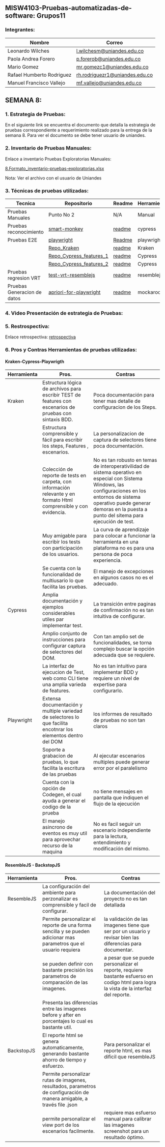 ## MISW4103-Pruebas-automatizadas-de-software: Grupos11

### Integrantes:
| Nombre                        | Correo                                                            |
| ----------------------------- | ----------------------------------------------------------------- |
|Leonardo Wilches               |l.wilchesm@uniandes.edu.co                                         |
| Paola Andrea Forero           | p.forerob@uniandes.edu.co                                         |
| Mario Gomez                   | mr.gomezc1@uniandes.edu.co                                        |
|Rafael Humberto Rodriguez      |rh.rodriguezr1@uniandes.edu.co                                     |
|Manuel Francisco Vallejo       |mf.vallejo@uniandes.edu.co                                         |

## SEMANA 8:

### 1. Estrategia de Pruebas:
En el siguiente link se encuentra el documento que detalla la estrategia de pruebas correspondiente a requerimiento realizado para 
la entrega de la semana 8. Para ver el documento se debe tener usuario de uniandes.

### 2. Inventario de Pruebas Manuales:

Enlace a inventario Pruebas Exploratorias Manuales:

[8.Formato_inventario-pruebas-exploratorias.xlsx](https://github.com/Paolaafb22/PruebasAutomatizadas_Grupos11/files/10149848/8.Formato_inventario-pruebas-exploratorias.xlsx)

Nota: Ver el archivo con el usuario de Uniandes


### 3. Técnicas de pruebas utilizadas:

| Tecnica | Repositorio | Readme | Herramienta |
|---------|-------------|--------|-------------|
|Pruebas Manuales| Punto No 2| N/A| Manual |
|Pruebas reconocimiento |[smart-monkey](https://github.com/Paolaafb22/PruebasAutomatizadas_Grupos11/tree/main/monkey-cypress-master)| [readme](https://github.com/Paolaafb22/PruebasAutomatizadas_Grupos11/blob/main/monkey-cypress-master/README.md)| cypress |
| Pruebas E2E | [playwright](https://github.com/Paolaafb22/PruebasAutomatizadas_Grupos11/tree/main/playwright) | [Readme](https://github.com/Paolaafb22/PruebasAutomatizadas_Grupos11/blob/main/playwright/Readme_playwright.md) | playwright|
|             | [Repo_Kraken](https://github.com/Paolaafb22/PruebasAutomatizadas_Grupos11/tree/main/kraken) | [ readme ](https://github.com/Paolaafb22/PruebasAutomatizadas_Grupos11/blob/main/kraken/Readme_kraken.txt) | Kraken |
|             | [Repo_Cypress_features_1](https://github.com/Paolaafb22/PruebasAutomatizadas_Grupos11/tree/main/cypress-gen-data/cypress/cypress/e2e/featurePage_modificado) | [ readme ](https://github.com/Paolaafb22/PruebasAutomatizadas_Grupos11/blob/main/cypress-gen-data/cypress/Readme_cypress.txt)| Cypress |
|             | [Repo_Cypress_features_2](https://github.com/Paolaafb22/PruebasAutomatizadas_Grupos11/tree/main/cypress-gen-data/cypress/cypress/e2e/featureTag_modificado)| [ readme ](https://github.com/Paolaafb22/PruebasAutomatizadas_Grupos11/blob/main/cypress-gen-data/cypress/Readme_cypress.txt) | Cypress |
| Pruebas regresion VRT | [test-vrt-resemblejs](https://github.com/Paolaafb22/PruebasAutomatizadas_Grupos11/tree/main/test-vtr-resemblejs)| [readme](https://github.com/Paolaafb22/PruebasAutomatizadas_Grupos11/blob/main/test-vtr-resemblejs/README.md)| resemblejs |
| Pruebas Generacion de datos | [apriori-for-playwright](https://github.com/Paolaafb22/PruebasAutomatizadas_Grupos11/tree/main/playwright/mock_data) | [readme](https://github.com/Paolaafb22/PruebasAutomatizadas_Grupos11/blob/main/playwright/Readme_playwright.md)| mockaroo |



### 4. Video Presentación de estrategia de Pruebas:

### 5. Restrospectiva:
Enlace retrospectiva:
[retrospectiva](https://miro.com/welcomeonboard/Ym5VYUhVblZSeEpPSzhzSEdkMm90clpKSjVYYkEwckFJR042NEo0QU9zenlrY3M4NE1sV2UzTG9aT3I3S2Nld3wzNDU4NzY0NTQwMTk0OTA5MDA4fDI=?share_link_id=122380641667)
### 6. Pros y Contras Herramientas de pruebas utilizadas:


#### Kraken-Cypress-Playwrigth

| Herramienta | Pros. | Contras |
|-|-|-|
| Kraken | Estructura lógica de archivos para escribir TEST de features con escenarios de pruebas con sintaxis BDD.| Poca documentación para tener mas detalle de configuracion de los Steps.|
|| Estructura comprensible y fácil  para escribir los steps, Features , escenarios.| La personalizacion de captura de selectores tiene poca documentación.|
|| Colección de reporte de tests en carpeta, con información relevante y en formato Html comprensible y con evidencia. |No es tan robusto en temas de interoperativilidad de sistema operativo en especial con Sistema Windows, las configuraciones en los entornos de sistema operativo puede generar demoras en la puesta a punto del sitema para ejecución de test.|
|| Muy amigable para escribir los tests con participación de los usuarios. | La curva de aprendizaje para colocar a funcionar la herramienta en una plataforma no es para una persona de poca experiencia.|
||Se cuenta con la funcionalidad de multiusario lo que facilita las pruebas.|El manejo de excepciones en algunos casos no es el adecuado.|
| Cypress | Amplia documentación y ejemplos considerables utiles par implementar test. | La transición entre paginas de confirmación no es tan intuitiva de configurar.|
|| Amplio conjunto de instrucciones para configurar captura de selectores del DOM. | Con tan amplio set de funcionalidades,  se torna  complejo buscar la opción adecuada que se requiere.|
| | La interfaz de ejecucion de Test, web como CLI tiene una amplia varieda de features.| No es tan intuitivo para implementar  BDD y requiere un nivel de expertise para configurarlo. | 
|Playwright| Extensa documentación y multiple variedad  de selectores lo que facilita encotnrar los elementos dentro del DOM | los informes de resultado de pruebas no son tan claros|
| | Soporte a grabacion de pruebas,  lo que facilita la escritura de las pruebas   |Al ejecutar escenarios multiples puede generar error por el paralelismo|
| |Cuenta con la opción de Codegen, el cual ayuda a generar el codigo de la prueba |no tiene mensajes en pantalla que indiquen el flujo de la ejecución|
| | El manejo asincrono de eventos es muy util para aprovechar recurso de la maquina|No es facil seguir un escenario independiente para la lectura, entendimiento y modificación del mismo.

#### ResembleJS - BackstopJS

| Herramienta | Pros. | Contras |
|-|-|-|
| ResembleJS | La configuración del ambiente para perzonalizar es comprensible y facil de configurar.  | La documentación del proyecto no es tan detallada |
|            | Permite personalizar el reporte de una forma sencilla y se pueden adicionar mas parametros que el usuario requiera| la validación de las imagenes tiene que ser por un usuario y revisar bien las diferencias para documentar. |
|            | se pueden definir con bastante precisión los parametros de comparación de las imagenes. | a pesar que se puede personalizar el reporte, requiere bastante esfuerso en codigo html para logra la vista de la interfaz del reporte.|
|            | Presenta las diferencias entre las imagenes before y after en porcentajes lo cual es bastante util. | |
| BackstopJS | El reporte html se genera automaticamente, generando bastante ahorro de tiempo y esfuerzo. | Para personalizar el reporte html, es mas dificil que resembleJS  |
|            | Permite personalizar rutas de imagenes, resultados, parametros de configuración de manera amigable, a través file .json  | 
|            | permite personalizar el view port de los escenarios facilmente. | requiere mas esfuerso manual para calibrar las imagenes screenshot para un resultado óptimo. |
